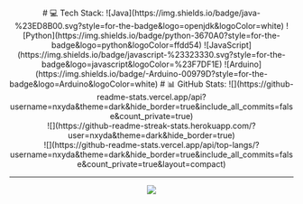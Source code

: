 <center>
# 💻 Tech Stack:
![Java](https://img.shields.io/badge/java-%23ED8B00.svg?style=for-the-badge&logo=openjdk&logoColor=white) ![Python](https://img.shields.io/badge/python-3670A0?style=for-the-badge&logo=python&logoColor=ffdd54) ![JavaScript](https://img.shields.io/badge/javascript-%23323330.svg?style=for-the-badge&logo=javascript&logoColor=%23F7DF1E) ![Arduino](https://img.shields.io/badge/-Arduino-00979D?style=for-the-badge&logo=Arduino&logoColor=white)
# 📊 GitHub Stats:
![](https://github-readme-stats.vercel.app/api?username=nxyda&theme=dark&hide_border=true&include_all_commits=false&count_private=true)<br/>
![](https://github-readme-streak-stats.herokuapp.com/?user=nxyda&theme=dark&hide_border=true)<br/>
![](https://github-readme-stats.vercel.app/api/top-langs/?username=nxyda&theme=dark&hide_border=true&include_all_commits=false&count_private=true&layout=compact)

---
[![](https://visitcount.itsvg.in/api?id=nxyda&icon=0&color=0)](https://visitcount.itsvg.in)
</center>
<!-- Proudly created with GPRM ( https://gprm.itsvg.in ) -->
